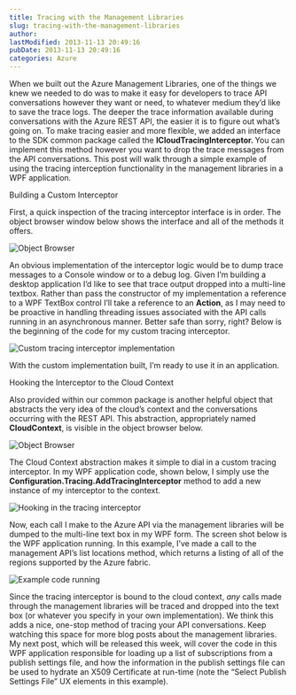 ```yaml
---
title: Tracing with the Management Libraries
slug: tracing-with-the-management-libraries
author: 
lastModified: 2013-11-13 20:49:16
pubDate: 2013-11-13 20:49:16
categories: Azure
---
```


<p>When we built out the
  <a>Azure Management Libraries</a>, one of the things we knew we needed to do was to make it easy for developers to trace API conversations however they want or need, to whatever medium they&#x2019;d like to save the trace logs. The deeper the trace information
  available during conversations with the Azure REST API, the easier it is to figure out what&#x2019;s going on. To make tracing easier and more flexible, we added an interface to the SDK common package called the <strong>ICloudTracingInterceptor. </strong> You
  can implement this method however you want to drop the trace messages from the API conversations. This post will walk through a simple example of using the tracing interception functionality in the management libraries in a WPF application. </p>
Building a Custom Interceptor
<p>First, a quick inspection of the tracing interceptor interface is in order. The object browser window below shows the interface and all of the methods it offers.</p>
<p>
  <a>
    <img alt="Object Browser" src="/posts/tracing-with-the-management-libraries/media/f493ed63-cec3-4bad-851b-41bba18a95be.png">
  </a> 
</p>
<p>An obvious implementation of the interceptor logic would be to dump trace messages to a Console window or to a debug log. Given I&#x2019;m building a desktop application I&#x2019;d like to see that trace output dropped into a multi-line textbox. Rather than pass the
  constructor of my implementation a reference to a WPF TextBox control I&#x2019;ll take a reference to an <strong>Action</strong>, as I may need to be proactive in handling threading issues associated with the API calls running in an asynchronous manner.
  Better safe than sorry, right? Below is the beginning of the code for my custom tracing interceptor. </p>
<p>
  <a>
    <img alt="Custom tracing interceptor implementation" src="/posts/tracing-with-the-management-libraries/media/b6e10e64-a36b-4d81-87b3-871e16f105ae.png">
  </a> 
</p>
<p>With the custom implementation built, I&#x2019;m ready to use it in an application. </p>
Hooking the Interceptor to the Cloud Context
<p>Also provided within our common package is another helpful object that abstracts the very idea of the cloud&#x2019;s context and the conversations occurring with the REST API. This abstraction, appropriately named <strong>CloudContext</strong>, is visible in
  the object browser below. </p>
<p>
  <a>
    <img alt="Object Browser" src="/posts/tracing-with-the-management-libraries/media/8ac719fc-3c9f-4096-be5e-9457842371a2.png">
  </a> 
</p>
<p>The Cloud Context abstraction makes it simple to dial in a custom tracing interceptor. In my WPF application code, shown below, I simply use the <strong>Configuration.Tracing.AddTracingInterceptor</strong>  method to add a new instance of my interceptor
  to the context. </p>
<p>
  <a>
    <img alt="Hooking in the tracing interceptor" src="/posts/tracing-with-the-management-libraries/media/d473b6e6-64df-4145-9ebb-d87a6adb8d06.png">
  </a> 
</p>
<p>Now, each call I make to the Azure API via the management libraries will be dumped to the multi-line text box in my WPF form. The screen shot below is the WPF application running. In this example, I&#x2019;ve made a call to the management API&#x2019;s list locations
  method, which returns a listing of all of the regions supported by the Azure fabric. </p>
<p>
  <a>
    <img alt="Example code running" src="/posts/tracing-with-the-management-libraries/media/5693e963-ecdf-499a-a737-fd1c9b9f9199.png">
  </a> 
</p>
<p>Since the tracing interceptor is bound to the cloud context, <em>any </em> calls made through the management libraries will be traced and dropped into the text box (or whatever you specify in your own implementation). We think this adds a nice, one-stop
  method of tracing your API conversations. Keep watching this space for more blog posts about the management libraries. My next post, which will be released this week, will cover the code in this WPF application responsible for loading up a list of subscriptions
  from a publish settings file, and how the information in the publish settings file can be used to hydrate an X509 Certificate at run-time (note the &#x201C;Select Publish Settings File&#x201D; UX elements in this example). </p>
